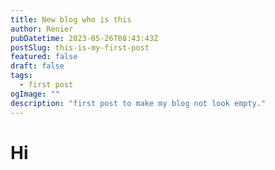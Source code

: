 ```yaml
---
title: New blog who is this
author: Renier
pubDatetime: 2023-05-26T08:43:43Z
postSlug: this-is-my-first-post
featured: false
draft: false
tags:
  - first post
ogImage: ""
description: "first post to make my blog not look empty."
---
```


# Hi
